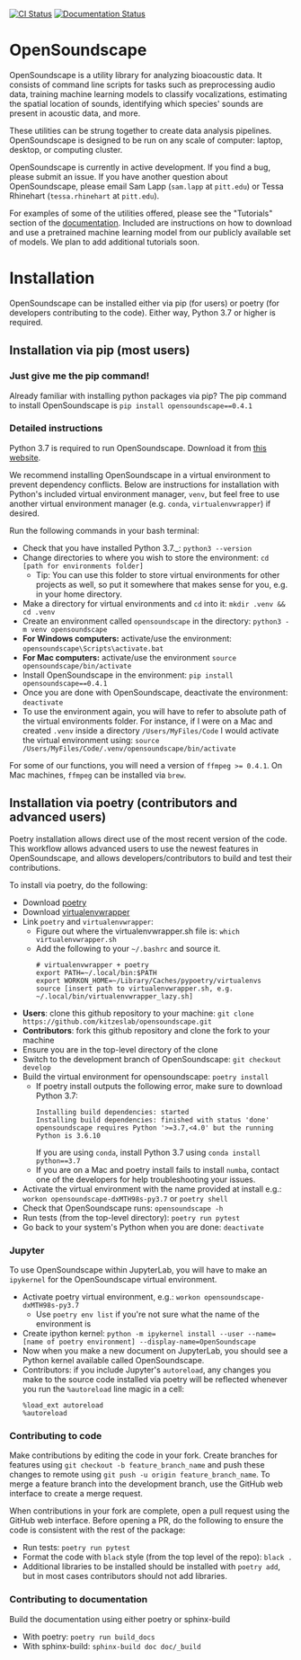 [![CI Status](https://github.com/kitzeslab/opensoundscape/workflows/CI/badge.svg)](https://github.com/kitzeslab/opensoundscape/actions?query=workflow%3ACI)
[![Documentation Status](https://readthedocs.org/projects/opensoundscape/badge/?version=latest)](http://opensoundscape.org/en/latest/?badge=latest)

# OpenSoundscape

OpenSoundscape is a utility library for analyzing bioacoustic data.
It consists of command line scripts for tasks such as preprocessing audio data,
training machine learning models to classify vocalizations, estimating the
spatial location of sounds, identifying which species' sounds are present in
acoustic data, and more.

These utilities can be strung together to create data analysis pipelines.
OpenSoundscape is designed to be run on any scale of computer:
laptop, desktop, or computing cluster.

OpenSoundscape is currently in active development. If you find a bug, please submit an issue. If you have another question about OpenSoundscape, please email Sam Lapp (`sam.lapp` at `pitt.edu`) or Tessa Rhinehart (`tessa.rhinehart` at `pitt.edu`).

For examples of some of the utilities offered, please see the "Tutorials" section of the [documentation](https://opensoundscape.org). Included are instructions on how to download and use a pretrained machine learning model from our publicly available set of models. We plan to add additional tutorials soon.

# Installation

OpenSoundscape can be installed either via pip (for users) or poetry (for
developers contributing to the code). Either way, Python 3.7 or higher is required.

## Installation via pip (most users)

### Just give me the pip command!

Already familiar with installing python packages via pip? The pip command to install OpenSoundscape is
    ```
    pip install opensoundscape==0.4.1
    ```

### Detailed instructions

Python 3.7 is required to run OpenSoundscape. Download it from [this website](https://www.python.org/downloads/).

We recommend installing OpenSoundscape in a virtual environment to prevent dependency conflicts. Below are instructions for installation with Python's included virtual environment manager, `venv`, but feel free to use another virtual environment manager (e.g. `conda`, `virtualenvwrapper`) if desired.

Run the following commands in your bash terminal:
* Check that you have installed Python 3.7.\_: `python3 --version`
* Change directories to where you wish to store the environment: `cd [path for environments folder]`
    * Tip:  You can use this folder to store virtual environments for other projects as well, so put it somewhere that makes sense for you, e.g. in your home directory.
* Make a directory for virtual environments and `cd` into it: `mkdir .venv && cd .venv`
* Create an environment called `opensoundscape` in the directory: `python3 -m venv opensoundscape`
* **For Windows computers:** activate/use the environment: `opensoundscape\Scripts\activate.bat`
* **For Mac computers:** activate/use the environment `source opensoundscape/bin/activate`
* Install OpenSoundscape in the environment: `pip install opensoundscape==0.4.1`
* Once you are done with OpenSoundscape, deactivate the environment: `deactivate`
* To use the environment again, you will have to refer to absolute path of the virtual environments folder. For instance, if I were on a Mac and created `.venv` inside a directory `/Users/MyFiles/Code` I would activate the virtual environment using: `source /Users/MyFiles/Code/.venv/opensoundscape/bin/activate`

For some of our functions, you will need a version of `ffmpeg >= 0.4.1`. On Mac machines, `ffmpeg` can be installed via `brew`.

## Installation via poetry (contributors and advanced users)
Poetry installation allows direct use of the most recent version of the code.
This workflow allows advanced users to use the newest features in OpenSoundscape,
and allows developers/contributors to build and test their contributions.

To install via poetry, do the following:
* Download [poetry](https://poetry.eustace.io/docs/#installation)
* Download
  [virtualenvwrapper](https://virtualenvwrapper.readthedocs.io/en/latest/install.html)
* Link `poetry` and `virtualenvwrapper`:
  - Figure out where the virtualenvwrapper.sh file is: `which virtualenvwrapper.sh`
  - Add the following to your `~/.bashrc` and source it.
    ```
    # virtualenvwrapper + poetry
    export PATH=~/.local/bin:$PATH
    export WORKON_HOME=~/Library/Caches/pypoetry/virtualenvs
    source [insert path to virtualenvwrapper.sh, e.g. ~/.local/bin/virtualenvwrapper_lazy.sh]
    ```
* **Users**: clone this github repository to your machine:
`git clone https://github.com/kitzeslab/opensoundscape.git`
* **Contributors**: fork this github repository and clone the fork to your machine
* Ensure you are in the top-level directory of the clone
* Switch to the development branch of OpenSoundscape: `git checkout develop`
* Build the virtual environment for opensoundscape: `poetry install`
  - If poetry install outputs the following error, make sure to download Python 3.7:
    ```
    Installing build dependencies: started
    Installing build dependencies: finished with status 'done'
    opensoundscape requires Python '>=3.7,<4.0' but the running Python is 3.6.10
    ```
    If you are using `conda`, install Python 3.7 using `conda install python==3.7`
  - If you are on a Mac and poetry install fails to install `numba`, contact one
    of the developers for help troubleshooting your issues.
* Activate the virtual environment with the name provided at install e.g.: `workon opensoundscape-dxMTH98s-py3.7` or `poetry shell`
* Check that OpenSoundscape runs: `opensoundscape -h`
* Run tests (from the top-level directory): `poetry run pytest`
* Go back to your system's Python when you are done: `deactivate`

### Jupyter
To use OpenSoundscape within JupyterLab, you will have to make an `ipykernel`
for the OpenSoundscape virtual environment.

- Activate poetry virtual environment, e.g.: `workon opensoundscape-dxMTH98s-py3.7`
    - Use `poetry env list` if you're not sure what the name of the environment is
- Create ipython kernel: `python -m ipykernel install --user --name=[name of poetry environment] --display-name=OpenSoundscape`
- Now when you make a new document on JupyterLab, you should see a Python kernel available called OpenSoundscape.
- Contributors: if you include Jupyter's `autoreload`, any changes you make to the source code
  installed via poetry will be reflected whenever you run the `%autoreload` line magic in a cell:
    ```
    %load_ext autoreload
    %autoreload
    ```

### Contributing to code

Make contributions by editing the code in your fork. Create branches
for features using `git checkout -b feature_branch_name` and push these
changes to remote using `git push -u origin feature_branch_name`. To merge a
feature branch into the development branch, use the GitHub
web interface to create a merge request.

When contributions in your fork are complete, open a pull request using the
GitHub web interface. Before opening a PR, do the following to
ensure the code is consistent with the rest of the package:
* Run tests: `poetry run pytest`
* Format the code with `black` style (from the top level of the repo): `black .`
* Additional libraries to be installed should be installed with `poetry add`, but
  in most cases contributors should not add libraries.

### Contributing to documentation

Build the documentation using either poetry or sphinx-build
- With poetry: `poetry run build_docs`
- With sphinx-build: `sphinx-build doc doc/_build`
